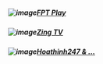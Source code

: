 ##### ![image](https://user-images.githubusercontent.com/75318518/141786301-9da5040b-5ad3-4978-b498-a945824b229c.png)[FPT Play](https://admin1509.github.io/fptplay.vn/)
##### ![image](https://user-images.githubusercontent.com/75318518/141786923-e0dd5bf9-3a18-4e59-814b-2a060ab5201c.png)[Zing TV](https://admin1509.github.io/tv.zing.vn/)
##### ![image](https://user-images.githubusercontent.com/75318518/141788295-b61c50c3-def0-4529-b9b8-903af7652a31.png)[Hoathinh247 & ...](https://admin1509.github.io/hoathinh247tv.com/)
